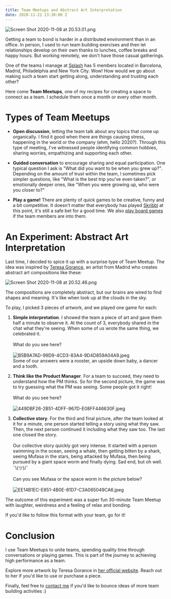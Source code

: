```yaml
---
title: Team Meetups and Abstract Art Interpretation
date: 2020-11-22 13:30:00 Z
---
```


![Screen Shot 2020-11-08 at 20.53.01.png](/uploads/Screen%20Shot%202020-11-08%20at%2020.53.01.png)

Getting a team to bond is harder in a distributed environment than in an office. In person, I used to run team building exercises and then let relationships develop on their own thanks to lunches, coffee breaks and happy hours. But working remotely, we don't have those casual gatherings.

One of the teams I manage at [Splash](https://splashthat.com/) has 5 members located in Barcelona, Madrid, Philadelphia and New York City. Wow! How would we go about making such a team start getting along, understanding and trusting each other?

Here come **Team Meetups**, one of my recipes for creating a space to connect as a team. I schedule them once a month or every other month.

# Types of Team Meetups

* **Open discussion**, letting the team talk about any topics that come up organically. I find it good when there are things causing stress, happening in the world or the company (ehm, hello 2020?). Through this type of meeting, I've witnessed people identifying common hobbies, sharing worries, empathizing and supporting each other.

* **Guided conversation** to encourage sharing and equal participation. One typical question I ask is "What did you want to be when you grew up?". Depending on the amount of trust within the team, I sometimes pick simpler questions, like "What is the best trip you've even taken?", or emotionally deeper ones, like "When you were growing up, who were you closer to?"

* **Play a game!** There are plenty of quick games to be creative, funny and a bit competitive. It doesn't matter that everybody has played [Skribbl](https://skribbl.io/) at this point, it's still a safe bet for a good time. We also [play board games](https://en.boardgamearena.com/) if the team members are into them.

# An Experiment: Abstract Art Interpretation

Last time, I decided to spice it up with a surprise type of Team Meetup. The idea was inspired by [Teresa Gorance](https://teresagorance.wixsite.com/teresagorance/a-b-o-u-t), an artist from Madrid who creates abstract art compositions like these:

![Screen Shot 2020-11-08 at 20.52.46.png](/uploads/Screen%20Shot%202020-11-08%20at%2020.52.46.png)

The compositions are completely abstract, but our brains are wired to find shapes and meaning. It's like when look up at the clouds in the sky.

To play, I picked 3 pieces of artwork, and we played one game for each:

1. **Simple interpretation**. I showed the team a piece of art and gave them half a minute to observe it. At the count of 3, everybody shared in the chat what they're seeing. When some of us wrote the same thing, we celebrated it.\
   \
   What do you see here?\
   \
   ![B5B9A7AD-99D9-4CD3-83A4-9D4D859A04A9.jpeg](/uploads/B5B9A7AD-99D9-4CD3-83A4-9D4D859A04A9.jpeg)\
   Some of our answers were a rooster, an upside down baby, a dancer and a tooth.

2. **Think like the Product Manager**. For a team to succeed, they need to understand how the PM thinks. So for the second picture, the game was to try guessing what the PM was seeing. Some people got it right!\
   \
   What do you see here?\
   \
   ![449DBF26-2B51-4DFF-967D-E08FF446630F.jpeg](/uploads/449DBF26-2B51-4DFF-967D-E08FF446630F.jpeg)

3. **Collective story**. For the third and final picture, after the team looked at it for a minute, one person started telling a story using what they saw. Then, the next person continued it including what they saw too. The last one closed the story.\
   \
   Our collective story quickly got very intense. It started with a person swimming in the ocean, seeing a whale, then getting bitten by a shark, seeing Mufasa in the stars, being attacked by Mufasa, then being pursued by a giant space worm and finally dying. Sad end, but oh well.\
   ¯\\(ツ)/¯\
   \
   Can you see Mufasa or the space worm in the picture below?\
   \
   ![EE14B1EC-E851-4B0E-81D7-C3A065049CA6.jpeg](/uploads/EE14B1EC-E851-4B0E-81D7-C3A065049CA6.jpeg)

The outcome of this experiment was a super fun 30-minute Team Meetup with laughter, weirdness and a feeling of relax and bonding.

If you'd like to follow this format with your team, go for it!

# Conclusion

I use Team Meetups to unite teams, spending quality time through conversations or playing games. This is part of the journey to achieving high performance as a team.

Explore more artwork by Teresa Gorance in [her official website](https://teresagorance.wixsite.com/teresagorance). Reach out to her if you'd like to use or purchase a piece.

Finally, feel free to [contact me](https://www.linkedin.com/in/guillermodlpa/) if you'd like to bounce ideas of more team building activities :)